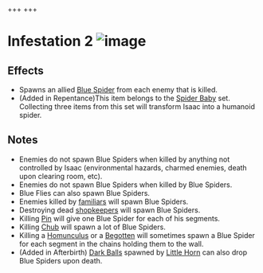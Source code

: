 +++
+++

 # Infestation 2 ![image](/image/Infestation_2.png) 

Effects
---------


* Spawns an allied [Blue Spider](/wiki/Blue_Spider "Blue Spider") from each enemy that is killed.
* (Added in Repentance)This item belongs to the [Spider Baby](/wiki/Spider_Baby_(Transformation) "Spider Baby (Transformation)") set. Collecting three items from this set will transform Isaac into a humanoid spider.


Notes
-------


* Enemies do not spawn Blue Spiders when killed by anything not controlled by Isaac (environmental hazards, charmed enemies, death upon clearing room, etc).
* Enemies do not spawn Blue Spiders when killed by Blue Spiders.
* Blue Flies can also spawn Blue Spiders.
* Enemies killed by [familiars](/wiki/Familiar "Familiar") will spawn Blue Spiders.
* Destroying dead [shopkeepers](/wiki/Shopkeeper "Shopkeeper") will spawn Blue Spiders.
* Killing [Pin](/wiki/Pin "Pin") will give one Blue Spider for each of his segments.
* Killing [Chub](/wiki/Chub "Chub") will spawn a lot of Blue Spiders.
* Killing a [Homunculus](/wiki/Homunculus "Homunculus") or a [Begotten](/wiki/Begotten "Begotten") will sometimes spawn a Blue Spider for each segment in the chains holding them to the wall.
* (Added in Afterbirth) [Dark Balls](/wiki/Dark_Ball "Dark Ball") spawned by [Little Horn](/wiki/Little_Horn "Little Horn") can also drop Blue Spiders upon death.


